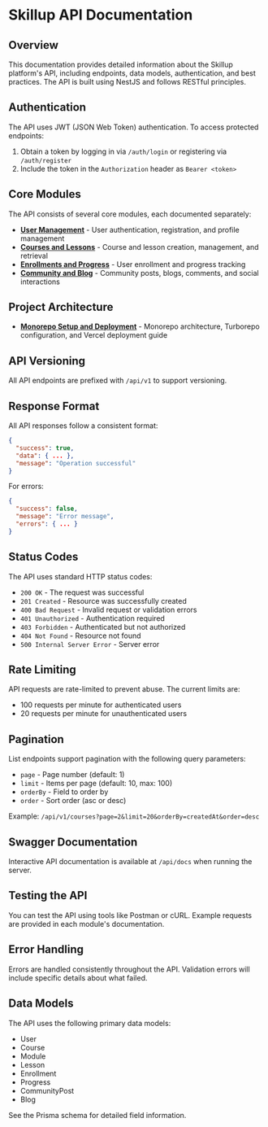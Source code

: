 # Skillup API Documentation

## Overview

This documentation provides detailed information about the Skillup platform's API, including endpoints, data models, authentication, and best practices. The API is built using NestJS and follows RESTful principles.

## Authentication

The API uses JWT (JSON Web Token) authentication. To access protected endpoints:

1. Obtain a token by logging in via `/auth/login` or registering via `/auth/register`
2. Include the token in the `Authorization` header as `Bearer <token>`

## Core Modules

The API consists of several core modules, each documented separately:

- [**User Management**](./README-user-management.md) - User authentication, registration, and profile management
- [**Courses and Lessons**](./README-courses-lessons.md) - Course and lesson creation, management, and retrieval
- [**Enrollments and Progress**](./README-enrollments-progress.md) - User enrollment and progress tracking
- [**Community and Blog**](./README-community-blog.md) - Community posts, blogs, comments, and social interactions

## Project Architecture

- [**Monorepo Setup and Deployment**](./README-monorepo-deployment.md) - Monorepo architecture, Turborepo configuration, and Vercel deployment guide

## API Versioning

All API endpoints are prefixed with `/api/v1` to support versioning.

## Response Format

All API responses follow a consistent format:

```json
{
  "success": true,
  "data": { ... },
  "message": "Operation successful"
}
```

For errors:

```json
{
  "success": false,
  "message": "Error message",
  "errors": { ... }
}
```

## Status Codes

The API uses standard HTTP status codes:

- `200 OK` - The request was successful
- `201 Created` - Resource was successfully created
- `400 Bad Request` - Invalid request or validation errors
- `401 Unauthorized` - Authentication required
- `403 Forbidden` - Authenticated but not authorized
- `404 Not Found` - Resource not found
- `500 Internal Server Error` - Server error

## Rate Limiting

API requests are rate-limited to prevent abuse. The current limits are:

- 100 requests per minute for authenticated users
- 20 requests per minute for unauthenticated users

## Pagination

List endpoints support pagination with the following query parameters:

- `page` - Page number (default: 1)
- `limit` - Items per page (default: 10, max: 100)
- `orderBy` - Field to order by
- `order` - Sort order (asc or desc)

Example: `/api/v1/courses?page=2&limit=20&orderBy=createdAt&order=desc`

## Swagger Documentation

Interactive API documentation is available at `/api/docs` when running the server.

## Testing the API

You can test the API using tools like Postman or cURL. Example requests are provided in each module's documentation.

## Error Handling

Errors are handled consistently throughout the API. Validation errors will include specific details about what failed.

## Data Models

The API uses the following primary data models:

- User
- Course
- Module
- Lesson
- Enrollment
- Progress
- CommunityPost
- Blog

See the Prisma schema for detailed field information.